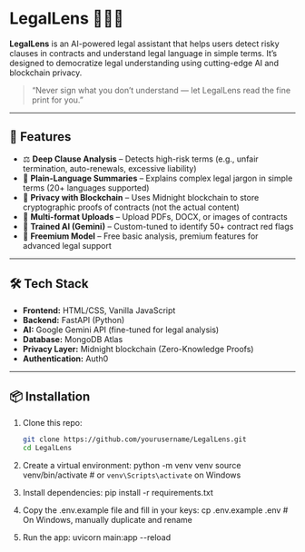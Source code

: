 # LegalLens 🕵️‍♂️📜

**LegalLens** is an AI-powered legal assistant that helps users detect risky clauses in contracts and understand legal language in simple terms. It’s designed to democratize legal understanding using cutting-edge AI and blockchain privacy.

> “Never sign what you don’t understand — let LegalLens read the fine print for you.”

---

## 🚀 Features

- ⚖️ **Deep Clause Analysis** – Detects high-risk terms (e.g., unfair termination, auto-renewals, excessive liability)
- 💬 **Plain-Language Summaries** – Explains complex legal jargon in simple terms (20+ languages supported)
- 🔐 **Privacy with Blockchain** – Uses Midnight blockchain to store cryptographic proofs of contracts (not the actual content)
- 📂 **Multi-format Uploads** – Upload PDFs, DOCX, or images of contracts
- 🧠 **Trained AI (Gemini)** – Custom-tuned to identify 50+ contract red flags
- 💸 **Freemium Model** – Free basic analysis, premium features for advanced legal support

---

## 🛠️ Tech Stack

- **Frontend:** HTML/CSS, Vanilla JavaScript
- **Backend:** FastAPI (Python)
- **AI:** Google Gemini API (fine-tuned for legal analysis)
- **Database:** MongoDB Atlas
- **Privacy Layer:** Midnight blockchain (Zero-Knowledge Proofs)
- **Authentication:** Auth0

---

## 📦 Installation

1. Clone this repo:
   ```bash
   git clone https://github.com/yourusername/LegalLens.git
   cd LegalLens

2. Create a virtual environment:
   python -m venv venv
   source venv/bin/activate  # or `venv\Scripts\activate` on Windows

3. Install dependencies:
   pip install -r requirements.txt

4. Copy the .env.example file and fill in your keys:
   cp .env.example .env  # On Windows, manually duplicate and rename
   
6. Run the app:
   uvicorn main:app --reload
